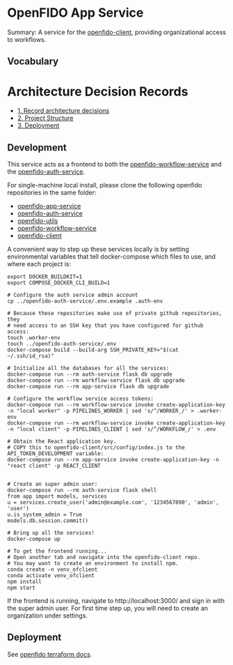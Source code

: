 # OpenFIDO App Service

Summary: A service for the [openfido-client](https://github.com/slacgismo/openfido-client), providing organizational access to workflows.

## Vocabulary

# Architecture Decision Records

* [1. Record architecture decisions](docs/adr/0001-record-architecture-decisions.md)
* [2. Project Structure](docs/adr/0002-project-structure.md)
* [3. Deployment](docs/adr/0003-deployment.md)

## Development

This service acts as a frontend to both the [openfido-workflow-service](https://github.com/slacgismo/openfido-workflow-service) and the [openfido-auth-service](https://github.com/slacgismo/openfido-auth-service).

For single-machine local install, please clone the following openfido repositories in the same folder:
* [openfido-app-service](https://github.com/slacgismo/openfido-app-service)
* [openfido-auth-service](https://github.com/slacgismo/openfido-auth-service)
* [openfido-utils](https://github.com/slacgismo/openfido-utils)
* [openfido-workflow-service](https://github.com/slacgismo/openfido-workflow-service)
* [openfido-client](https://github.com/slacgismo/openfido-client)

A convenient way to step up these services locally is by setting environmental variables that tell docker-compose which files to use, and where each project is:

    export DOCKER_BUILDKIT=1
    export COMPOSE_DOCKER_CLI_BUILD=1

    # Configure the auth service admin account
    cp ../openfido-auth-service/.env.example .auth-env

    # Because these repositories make use of private github repositories, they
    # need access to an SSH key that you have configured for github access:
    touch .worker-env
    touch ../openfido-auth-service/.env
    docker-compose build --build-arg SSH_PRIVATE_KEY="$(cat ~/.ssh/id_rsa)"

    # Initialize all the databases for all the services:
    docker-compose run --rm auth-service flask db upgrade
    docker-compose run --rm workflow-service flask db upgrade 
    docker-compose run --rm app-service flask db upgrade

    # Configure the workflow service access tokens:
    docker-compose run --rm workflow-service invoke create-application-key -n "local worker" -p PIPELINES_WORKER | sed 's/^/WORKER_/' > .worker-env
    docker-compose run --rm workflow-service invoke create-application-key -n "local client" -p PIPELINES_CLIENT | sed 's/^/WORKFLOW_/' > .env

    # Obtain the React application key.
    # COPY this to openfido-client/src/config/index.js to the API_TOKEN_DEVELOPMENT variable:
    docker-compose run --rm app-service invoke create-application-key -n "react client" -p REACT_CLIENT


    # Create an super admin user:
    docker-compose run --rm auth-service flask shell
    from app import models, services
    u = services.create_user('admin@example.com', '1234567890', 'admin', 'user')
    u.is_system_admin = True
    models.db.session.commit()

    # Bring up all the services!
    docker-compose up

    # To get the frontend running...
    # Open another tab and navigate into the openfido-client repo.
    # You may want to create an environment to install npm.
    conda create -n venv_ofclient
    conda activate venv_ofclient
    npm install
    npm start

If the frontend is running, navigate to http://localhost:3000/ and sign in with the super admin user. For first time step up, you will need to create an organization under settings.


## Deployment

See [openfido terraform docs](https://github.com/slacgismo/openfido/blob/master/terraform/provisioning.md).

